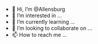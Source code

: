 - 👋 Hi, I’m @Allensburg
- 👀 I’m interested in ...
- 🌱 I’m currently learning ...
- 💞️ I’m looking to collaborate on ...
- 📫 How to reach me ...

<!---
Allensburg/Allensburg is a ✨ special ✨ repository because its `README.md` (this file) appears on your GitHub profile.
You can click the Preview link to take a look at your changes.
--->
